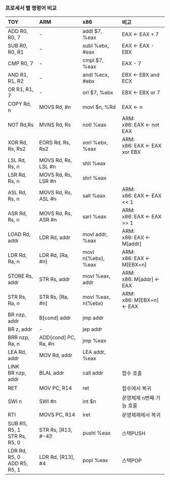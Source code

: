 ### 프로세서 별 명령어 비교

|TOY|ARM|x86|비고|
|:-|:-|:-|:-|
|ADD R0, R0, 7|-|addl $7, %eax|EAX <- EAX + 7|
|SUB R0, R0, R1|-|subl %ebx, #eax|EAX <- EAX - EBX|
|CMP R0, 7|-|cmpl $7, %eax|EAX - 7|
|AND R1, R1, R2|-|andl %ecx, #ebx|EBX <- EBX and ECX|
|OR R1, R1, 7|-|orl $7, %ebx|EBX <- EBX or 7|
|COPY Rd, n|MOVS Rd, #n|movl $n, %Rd|EAX <- n|
|NOT Rd,Rs|MVNS Rd, Rs|notl %eax|ARM: <br>x86: EAX <- not EAX|
|XOR Rd, Rs, Rs2|EORS Rd, Rs, Rs2|xorl %ebx, %eax|ARM: <br>x86: EAX <- EAX xor EBX|
|LSL Rd, Rs, n|MOVS Rd, Rs, LSL #n|shll %eax||
|LSR Rd, Rs, n|MOVS Rd, Rs, LSR #n|shrl %eax||
|ASL Rd, Rs, n|MOVS Rd, Rs, ASL #n|sall %eax|ARM: <br>x86: EAX <- EAX << 1|
|ASR Rd, Rs, n|MOVS Rd, Rs, ASR #n|sarl %eax|ARM: <br>x86: EAX <- EAX >> 1|
|LOAD Rd, addr|LDR Rd, addr|movl addr, %eax|ARM: <br>x86: EAX <- M[addr]|
|LDR Rd, Ra, n|LDR Rd, [Ra, #n]|movl n(%ebx), %eax|ARM: <br>x86: EAX <- M[EBX+n]|
|STORE Rs, addr|STR Rs, addr|movl %eax, addr|ARM: <br>x86: M[addr] <- EAX|
|STR Rs, Ra, n|STR Rs, [Ra, #n]|movl %eax, n(%ebx)|ARM: <br>x86: M[EBX+n] <- EAX|
|BR nzp, addr|B[cond] addr|jmp addr||
|BR z, addr|-|jep addr||
|BRR nzp, Ra, n|ADD[cond] PC, Ra, #n|jmp %eax||
|LEA Rd, addr|MOV Rd, addr|LEA addr, %eax||
|LINK<br>BR nzp, addr|BLAL addr|call addr|함수 호출|
|RET|MOV PC, R14|ret|함수에서 복귀|
|SWI n|SWI #n|int $n|운영체제 n번째 기능 호출|
|RTI|MOVS PC, R14|iret|운영체제에서 복귀|
|SUB R5, R5, 1<br>STR Rs, R5, 0|STR Rs, [R13, #-4]!|pushl %eax|스택PUSH|
|LDR Rd, R5, 0<br>ADD R5, R5, 1|LDR Rd, [R13], #4|popl %eax|스택POP|
